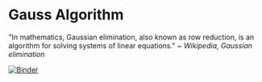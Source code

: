 # Gauss Algorithm
"In mathematics, Gaussian elimination, also known as row reduction, is an algorithm for solving systems of linear equations." ~ *Wikipedia, Gaussian elimination*

[![Binder](https://mybinder.org/badge_logo.svg)](https://mybinder.org/v2/gh/nelsonfrz/gauss-algorithm/HEAD?labpath=gauss_algorithm.ipynb)

